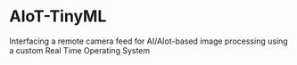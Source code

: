 # AIoT-TinyML
Interfacing a remote camera feed for AI/AIot-based image processing using a custom Real Time Operating System
